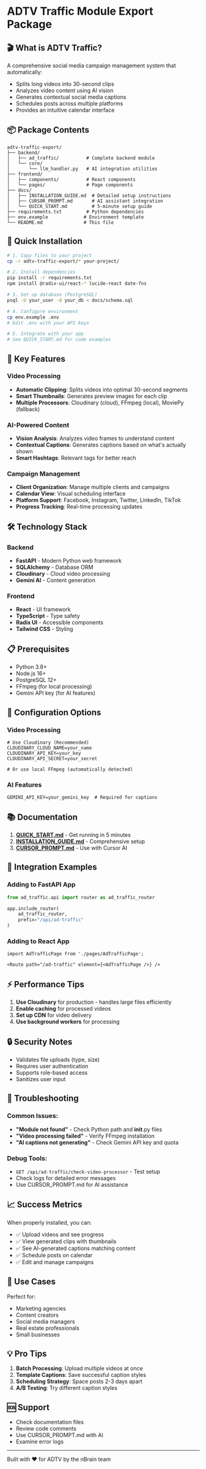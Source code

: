 # ADTV Traffic Module Export Package

## 🎬 What is ADTV Traffic?

A comprehensive social media campaign management system that automatically:
- Splits long videos into 30-second clips
- Analyzes video content using AI vision
- Generates contextual social media captions
- Schedules posts across multiple platforms
- Provides an intuitive calendar interface

## 📦 Package Contents

```
adtv-traffic-export/
├── backend/
│   ├── ad_traffic/          # Complete backend module
│   └── core/
│       └── llm_handler.py   # AI integration utilities
├── frontend/
│   ├── components/          # React components
│   └── pages/               # Page components
├── docs/
│   ├── INSTALLATION_GUIDE.md  # Detailed setup instructions
│   ├── CURSOR_PROMPT.md       # AI assistant integration
│   └── QUICK_START.md         # 5-minute setup guide
├── requirements.txt         # Python dependencies
├── env.example             # Environment template
└── README.md               # This file
```

## 🚀 Quick Installation

```bash
# 1. Copy files to your project
cp -r adtv-traffic-export/* your-project/

# 2. Install dependencies
pip install -r requirements.txt
npm install @radix-ui/react-* lucide-react date-fns

# 3. Set up database (PostgreSQL)
psql -U your_user -d your_db < docs/schema.sql

# 4. Configure environment
cp env.example .env
# Edit .env with your API keys

# 5. Integrate with your app
# See QUICK_START.md for code examples
```

## 🔑 Key Features

### Video Processing
- **Automatic Clipping**: Splits videos into optimal 30-second segments
- **Smart Thumbnails**: Generates preview images for each clip
- **Multiple Processors**: Cloudinary (cloud), FFmpeg (local), MoviePy (fallback)

### AI-Powered Content
- **Vision Analysis**: Analyzes video frames to understand content
- **Contextual Captions**: Generates captions based on what's actually shown
- **Smart Hashtags**: Relevant tags for better reach

### Campaign Management
- **Client Organization**: Manage multiple clients and campaigns
- **Calendar View**: Visual scheduling interface
- **Platform Support**: Facebook, Instagram, Twitter, LinkedIn, TikTok
- **Progress Tracking**: Real-time processing updates

## 🛠️ Technology Stack

### Backend
- **FastAPI** - Modern Python web framework
- **SQLAlchemy** - Database ORM
- **Cloudinary** - Cloud video processing
- **Gemini AI** - Content generation

### Frontend
- **React** - UI framework
- **TypeScript** - Type safety
- **Radix UI** - Accessible components
- **Tailwind CSS** - Styling

## 📋 Prerequisites

- Python 3.8+
- Node.js 16+
- PostgreSQL 12+
- FFmpeg (for local processing)
- Gemini API key (for AI features)

## 🔧 Configuration Options

### Video Processing
```env
# Use Cloudinary (Recommended)
CLOUDINARY_CLOUD_NAME=your_name
CLOUDINARY_API_KEY=your_key
CLOUDINARY_API_SECRET=your_secret

# Or use local FFmpeg (automatically detected)
```

### AI Features
```env
GEMINI_API_KEY=your_gemini_key  # Required for captions
```

## 📚 Documentation

1. **[QUICK_START.md](docs/QUICK_START.md)** - Get running in 5 minutes
2. **[INSTALLATION_GUIDE.md](docs/INSTALLATION_GUIDE.md)** - Comprehensive setup
3. **[CURSOR_PROMPT.md](docs/CURSOR_PROMPT.md)** - Use with Cursor AI

## 🤝 Integration Examples

### Adding to FastAPI App
```python
from ad_traffic.api import router as ad_traffic_router

app.include_router(
    ad_traffic_router,
    prefix="/api/ad-traffic"
)
```

### Adding to React App
```tsx
import AdTrafficPage from './pages/AdTrafficPage';

<Route path="/ad-traffic" element={<AdTrafficPage />} />
```

## ⚡ Performance Tips

1. **Use Cloudinary** for production - handles large files efficiently
2. **Enable caching** for processed videos
3. **Set up CDN** for video delivery
4. **Use background workers** for processing

## 🔒 Security Notes

- Validates file uploads (type, size)
- Requires user authentication
- Supports role-based access
- Sanitizes user input

## 🐛 Troubleshooting

### Common Issues:
- **"Module not found"** - Check Python path and __init__.py files
- **"Video processing failed"** - Verify FFmpeg installation
- **"AI captions not generating"** - Check Gemini API key and quota

### Debug Tools:
- `GET /api/ad-traffic/check-video-processor` - Test setup
- Check logs for detailed error messages
- Use CURSOR_PROMPT.md for AI assistance

## 📈 Success Metrics

When properly installed, you can:
- ✅ Upload videos and see progress
- ✅ View generated clips with thumbnails
- ✅ See AI-generated captions matching content
- ✅ Schedule posts on calendar
- ✅ Edit and manage campaigns

## 🎯 Use Cases

Perfect for:
- Marketing agencies
- Content creators
- Social media managers
- Real estate professionals
- Small businesses

## 💡 Pro Tips

1. **Batch Processing**: Upload multiple videos at once
2. **Template Captions**: Save successful caption styles
3. **Scheduling Strategy**: Space posts 2-3 days apart
4. **A/B Testing**: Try different caption styles

## 🆘 Support

- Check documentation files
- Review code comments
- Use CURSOR_PROMPT.md with AI
- Examine error logs

---

Built with ❤️ for ADTV by the nBrain team 